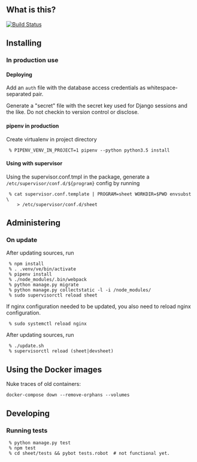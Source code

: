 ## What is this?

[![Build Status](https://travis-ci.org/sjlehtin/aesheet.svg?branch=master)](https://travis-ci.org/sjlehtin/aesheet)

## Installing

### In production use

#### Deploying

Add an `auth` file with the database access credentials as
whitespace-separated pair.

Generate a "secret" file with the secret key used for Django sessions and
the like. Do not checkin to version control or disclose.

#### pipenv in production

Create virtualenv in project directory

```
 % PIPENV_VENV_IN_PROJECT=1 pipenv --python python3.5 install
```

#### Using with supervisor

Using the supervisor.conf.tmpl in the package, generate a
`/etc/supervisor/conf.d/${program}` config by running

```
 % cat supervisor.conf.template | PROGRAM=sheet WORKDIR=$PWD envsubst \
    > /etc/supervisor/conf.d/sheet
```

## Administering

### On update

After updating sources, run

```
 % npm install
 % . .venv/ve/bin/activate
 % pipenv install
 % ./node_modules/.bin/webpack
 % python manage.py migrate
 % python manage.py collectstatic -l -i /node_modules/
 % sudo supervisorctl reload sheet
```

If nginx configuration needed to be updated, you also need to reload nginx configuration.


```
 % sudo systemctl reload nginx
```

After updating sources, run

```
 % ./update.sh
 % supervisorctl reload (sheet|devsheet)
```

## Using the Docker images

Nuke traces of old containers:

```
docker-compose down --remove-orphans --volumes
```

## Developing
### Running tests

```
 % python manage.py test
 % npm test
 % cd sheet/tests && pybot tests.robot  # not functional yet.
```
